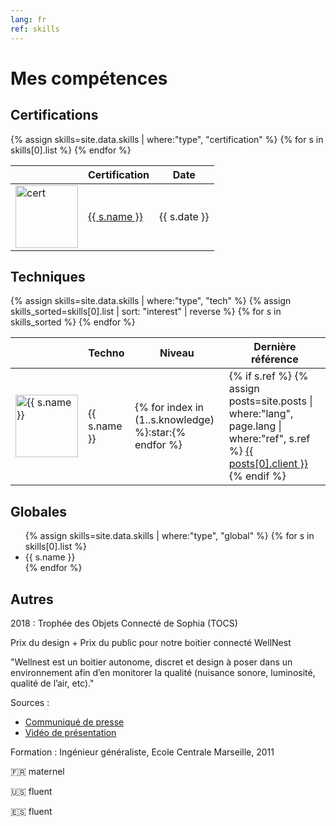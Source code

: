 ```yaml
---
lang: fr
ref: skills
---
```


# Mes compétences

## Certifications

<table>
    <thead><tr><th></th><th>Certification</th><th>Date</th></tr></thead>
    <tbody>
        {% assign skills=site.data.skills | where:"type", "certification" %}
        {% for s in skills[0].list  %}
        <tr>
            <td><img src="/assets/images/skills/{{ s.logo }}.png" alt="cert" width="100"/></td>
            <td><a href="{{ s.accredible }}">{{ s.name }}</a></td>
            <td>{{ s.date }}</td>
        </tr>
        {% endfor %}
    </tbody>
</table>

## Techniques

<table>
    <thead><tr><th></th><th>Techno</th><th>Niveau</th><th>Dernière référence</th></tr></thead>
    <tbody>
        {% assign skills=site.data.skills | where:"type", "tech" %}
        {% assign skills_sorted=skills[0].list | sort: "interest" | reverse %}
        {% for s in skills_sorted %}
        <tr class="skill_active_{{ s.active }}">
            <td><img src="/assets/images/skills/{{ s.name }}.png" alt="{{ s.name }}" width="100"/></td>
            <td>{{ s.name }}</td>
            <td>{% for index in (1..s.knowledge) %}:star:{% endfor %}</td>
            <td>
            {% if s.ref %}
            {% assign posts=site.posts | where:"lang", page.lang | where:"ref", s.ref %}
            <a href="{{posts[0].url | prepend: site.baseurl}}">{{ posts[0].client }}</a>
            {% endif %}
            </td>
        </tr>
        {% endfor %}
    </tbody>
</table>

## Globales

<ul>
    {% assign skills=site.data.skills | where:"type", "global" %}
    {% for s in skills[0].list %}
    <li>
      <span>{{ s.name }}</span>
    </li>
    {% endfor %}
</ul>

## Autres

2018 : Trophée des Objets Connecté de Sophia (TOCS)

Prix du design + Prix du public pour notre boitier connecté WellNest 

"Wellnest est un boitier autonome, discret et design à poser dans un environnement afin d’en monitorer la qualité (nuisance sonore, luminosité, qualité de l’air, etc)."

Sources :
- [Communiqué de presse](http://www.sofab.tv/2018/07/dry-it-yourself-remporte-la-3eme-edition-3-autres-projets-primes/)
- [Vidéo de présentation](https://youtu.be/gkcNFQsuiCQ?t=461)

Formation : Ingénieur généraliste, Ecole Centrale Marseille, 2011

:fr: maternel

:us: fluent

:es: fluent
